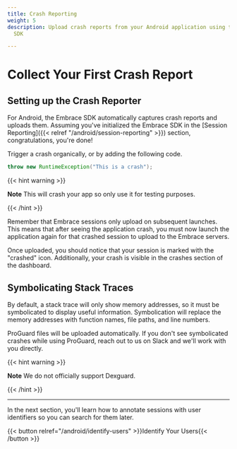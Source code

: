 ```yaml
---
title: Crash Reporting
weight: 5
description: Upload crash reports from your Android application using the Embrace
  SDK

---
```

# Collect Your First Crash Report

##  Setting up the Crash Reporter

For Android, the Embrace SDK automatically captures crash reports and uploads them.
Assuming you've initialized the Embrace SDK in the [Session Reporting]({{< relref "/android/session-reporting" >}}) section,
congratulations, you're done!

Trigger a crash organically, or by adding the following code.

```java
throw new RuntimeException("This is a crash");
```

{{< hint warning >}}

**Note** This will crash your app so only use it for testing purposes.

{{< /hint >}}

Remember that Embrace sessions only upload on subsequent launches.
This means that after seeing the application crash, you must now launch the application again for that crashed session to upload to the Embrace servers.

Once uploaded, you should notice that your session is marked with the "crashed" icon.
Additionally, your crash is visible in the crashes section of the dashboard.

## Symbolicating Stack Traces

By default, a stack trace will only show memory addresses, so it must be symbolicated to display useful information.
Symbolication will replace the memory addresses with function names, file paths, and line numbers.

ProGuard files will be uploaded automatically. If you don't see symbolicated crashes while using ProGuard, reach out to us
on Slack and we'll work with you directly.

{{< hint warning >}}

**Note** We do not officially support Dexguard.

{{< /hint >}}

---

In the next section, you'll learn how to annotate sessions with user identifiers so you can search for them later.

{{< button relref="/android/identify-users" >}}Identify Your Users{{< /button >}}